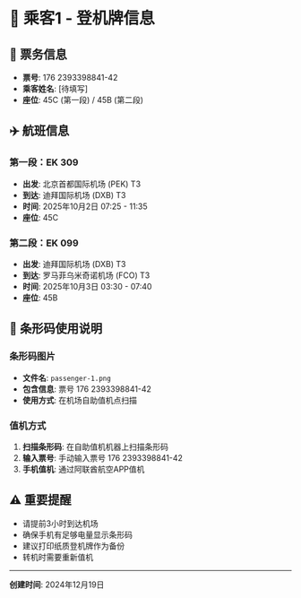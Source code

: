 # 👤 乘客1 - 登机牌信息

## 🎫 票务信息
- **票号**: 176 2393398841-42
- **乘客姓名**: [待填写]
- **座位**: 45C (第一段) / 45B (第二段)

## ✈️ 航班信息

### 第一段：EK 309
- **出发**: 北京首都国际机场 (PEK) T3
- **到达**: 迪拜国际机场 (DXB) T3
- **时间**: 2025年10月2日 07:25 - 11:35
- **座位**: 45C

### 第二段：EK 099
- **出发**: 迪拜国际机场 (DXB) T3
- **到达**: 罗马菲乌米奇诺机场 (FCO) T3
- **时间**: 2025年10月3日 03:30 - 07:40
- **座位**: 45B

## 📱 条形码使用说明

### 条形码图片
- **文件名**: `passenger-1.png`
- **包含信息**: 票号 176 2393398841-42
- **使用方式**: 在机场自助值机点扫描

### 值机方式
1. **扫描条形码**: 在自助值机机器上扫描条形码
2. **输入票号**: 手动输入票号 176 2393398841-42
3. **手机值机**: 通过阿联酋航空APP值机

## ⚠️ 重要提醒
- 请提前3小时到达机场
- 确保手机有足够电量显示条形码
- 建议打印纸质登机牌作为备份
- 转机时需要重新值机

---
**创建时间**: 2024年12月19日


